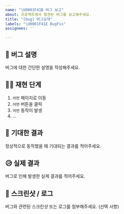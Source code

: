 ```yaml
---
name: "\U0001F41B 버그 보고"
about: 프로젝트에서 발견된 버그를 보고해주세요.
title: "[bug] 버그요약"
labels: "\U0001F41E BugFix"
assignees: ''

---
```


## 🐞 버그 설명
버그에 대한 간단한 설명을 작성해주세요.

## 🚶‍♂️ 재현 단계
1. `어떤` 페이지로 이동
2. `어떤` 버튼을 클릭
3. `어떤` 동작이 발생
4. ...

## 🤔 기대한 결과
정상적으로 동작했을 때 기대되는 결과를 적어주세요.

## 😥 실제 결과
버그로 인해 발생한 실제 결과를 적어주세요.

## 📸 스크린샷 / 로그
버그와 관련된 스크린샷 또는 로그를 첨부해주세요. (선택 사항)
